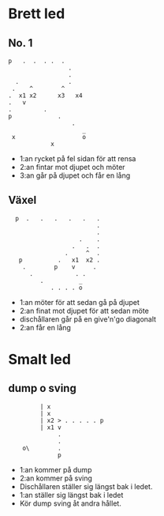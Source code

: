Brett led
=========

No. 1
-----

    p   .  .  . .  .
                     .
                     .
      .              .
     .    ^        ^  
    .  x1 x2      x3   x4
    .   v             
    .         .         
    p             . 
                      .
                         _
     x                   o
                x

* 1:an rycket på fel sidan för att rensa
* 2:an fintar mot djupet och möter
* 3:an går på djupet och får en lång


Växel
-----

      p  .   .   .   .   .   .
                             .
                             .
                        .    .
                      .   .  .    
                    .     ^  . 
       p          .   x1  x2 .
        .        p    v     .
          .            . .
             .          _
                . . . . o
             
* 1:an möter för att sedan gå på djupet
* 2:an finat mot djupet för att sedan möte
* dischållaren går på en give'n'go diagonalt
* 2:an får en lång


Smalt led
=========

dump o sving
------------

             | x
             | x  
             | x2 > . . . . . p
             | x1 v
                  .
                  . 
        o\        .
                  p

* 1:an kommer på dump
* 2:an kommer på sving
* Dischållaren ställer sig längst bak i ledet. 
* 1:an ställer sig längst bak i ledet
* Kör dump sving åt andra hållet.



